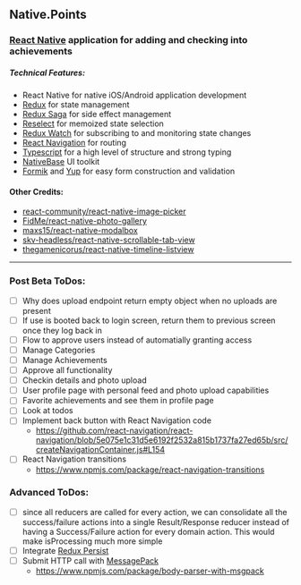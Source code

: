 ## Native.Points
### [React Native](https://facebook.github.io/react-native/) application for adding and checking into achievements

##### Technical Features:
* React Native for native iOS/Android application development
* [Redux](https://redux.js.org/) for state management
* [Redux Saga](https://redux-saga.js.org/) for side effect management
* [Reselect](https://github.com/reduxjs/reselect) for memoized state selection
* [Redux Watch](https://github.com/jprichardson/redux-watch) for subscribing to and monitoring state changes
* [React Navigation](https://github.com/react-navigation/react-navigation) for routing 
* [Typescript](https://www.typescriptlang.org/) for a high level of structure and strong typing
* [NativeBase](https://github.com/GeekyAnts/NativeBase) UI toolkit
* [Formik](https://github.com/jaredpalmer/formik) and [Yup](https://github.com/jquense/yup) for easy form construction and validation

#### Other Credits:
* [react-community/react-native-image-picker](https://github.com/react-community/react-native-image-picker)
* [FidMe/react-native-photo-gallery](https://github.com/FidMe/react-native-photo-gallery)
* [maxs15/react-native-modalbox](https://github.com/maxs15/react-native-modalbox)
* [skv-headless/react-native-scrollable-tab-view](https://github.com/skv-headless/react-native-scrollable-tab-view)
* [thegamenicorus/react-native-timeline-listview](https://github.com/thegamenicorus/react-native-timeline-listview0)

---

### Post Beta ToDos:
- [ ] Why does upload endpoint return empty object when no uploads are present
- [ ] If use is booted back to login screen, return them to previous screen once they log back in
- [ ] Flow to approve users instead of automatially granting access
- [ ] Manage Categories
- [ ] Manage Achievements
- [ ] Approve all functionality
- [ ] Checkin details and photo upload
- [ ] User profile page with personal feed and photo upload capabilities
- [ ] Favorite achievements and see them in profile page
- [ ] Look at todos
- [ ] Implement back button with React Navigation code
    - https://github.com/react-navigation/react-navigation/blob/5e075e1c31d5e6192f2532a815b1737fa27ed65b/src/createNavigationContainer.js#L154
- [ ] React Navigation transitions
    - https://www.npmjs.com/package/react-navigation-transitions

### Advanced ToDos:	
- [ ] since all reducers are called for every action, we can consolidate all the success/failure actions into a single Result/Response reducer instead of having a Success/Failure action for every domain action. This would make isProcessing much more simple
- [ ] Integrate [Redux Persist](https://github.com/rt2zz/redux-persist)	
- [ ] Submit HTTP call with [MessagePack](https://msgpack.org/index.html)	
    - https://www.npmjs.com/package/body-parser-with-msgpack